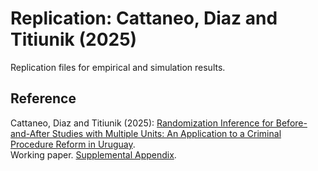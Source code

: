 # Replication: Cattaneo, Diaz and Titiunik (2025)

Replication files for empirical and simulation results.

## Reference

Cattaneo, Diaz and Titiunik (2025): [Randomization Inference for Before-and-After Studies with Multiple Units: An Application to a Criminal Procedure Reform in Uruguay](https://mdcattaneo.github.io/papers/Cattaneo-Diaz-Titiunik_2025_JRSSA.pdf).<br>
Working paper.
[Supplemental Appendix](https://mdcattaneo.github.io/papers/Cattaneo-Diaz-Titiunik_2025_JRSSA--Supplemental.pdf).